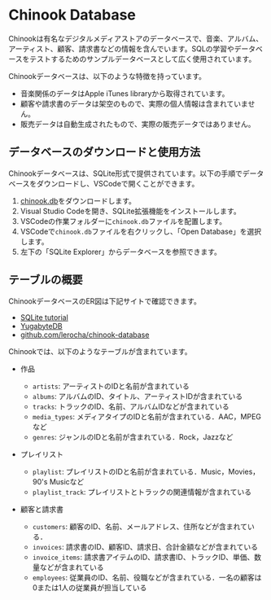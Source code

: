 # Chinook Database

Chinookは有名なデジタルメディアストアのデータベースで、音楽、アルバム、アーティスト、顧客、請求書などの情報を含んでいます。SQLの学習やデータベースをテストするためのサンプルデータベースとして広く使用されています。

Chinookデータベースは、以下のような特徴を持っています。

- 音楽関係のデータはApple iTunes libraryから取得されています。
- 顧客や請求書のデータは架空のもので、実際の個人情報は含まれていません。
- 販売データは自動生成されたもので、実際の販売データではありません。

## データベースのダウンロードと使用方法
Chinookデータベースは、SQLite形式で提供されています。以下の手順でデータベースをダウンロードし、VSCodeで開くことができます。

1. [chinook.db](./db/chinook.db)をダウンロードします。
2. Visual Studio Codeを開き、SQLite拡張機能をインストールします。
3. VSCodeの作業フォルダーに`chinook.db`ファイルを配置します。
4. VSCodeで`chinook.db`ファイルを右クリックし、「Open Database」を選択します。
5. 左下の「SQLite Explorer」からデータベースを参照できます。

## テーブルの概要

ChinookデータベースのER図は下記サイトで確認できます。

- [SQLite tutorial](https://www.sqlitetutorial.net/sqlite-sample-database/)
- [YugabyteDB](https://docs.yugabyte.com/preview/sample-data/chinook/)
- [github.com/lerocha/chinook-database](https://github.com/lerocha/chinook-database)

Chinookでは、以下のようなテーブルが含まれています。

- 作品
  - `artists`: アーティストのIDと名前が含まれている
  - `albums`: アルバムのID、タイトル、アーティストIDが含まれている
  - `tracks`: トラックのID、名前、アルバムIDなどが含まれている
  - `media_types`: メディアタイプのIDと名前が含まれている．AAC，MPEGなど
  - `genres`: ジャンルのIDと名前が含まれている．Rock，Jazzなど

- プレイリスト
  - `playlist`: プレイリストのIDと名前が含まれている．Music，Movies，90's Musicなど
  - `playlist_track`: プレイリストとトラックの関連情報が含まれている
  
- 顧客と請求書
  - `customers`: 顧客のID、名前、メールアドレス、住所などが含まれている．
  - `invoices`: 請求書のID、顧客ID、請求日、合計金額などが含まれている
  - `invoice_items`: 請求書アイテムのID、請求書ID、トラックID、単価、数量などが含まれている
  - `employees`: 従業員のID、名前、役職などが含まれている．一名の顧客は0または1人の従業員が担当している
